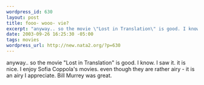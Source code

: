 ```yaml
--- 
wordpress_id: 630
layout: post
title: fooo- wooo- vie?
excerpt: "anyway.. so the movie \"Lost in Translation\" is good. I know. I saw it. it is nice. I enjoy Sofia Coppola's movies. even though they are rather airy - it is an airy I appreciate. Bill Murrey was great. "
date: 2003-09-26 16:25:30 -05:00
tags: movies
wordpress_url: http://new.nata2.org/?p=630
---
```

anyway.. so the movie "Lost in Translation" is good. I know. I saw it. it is nice. I enjoy Sofia Coppola's movies. even though they are rather airy - it is an airy I appreciate. Bill Murrey was great. 
